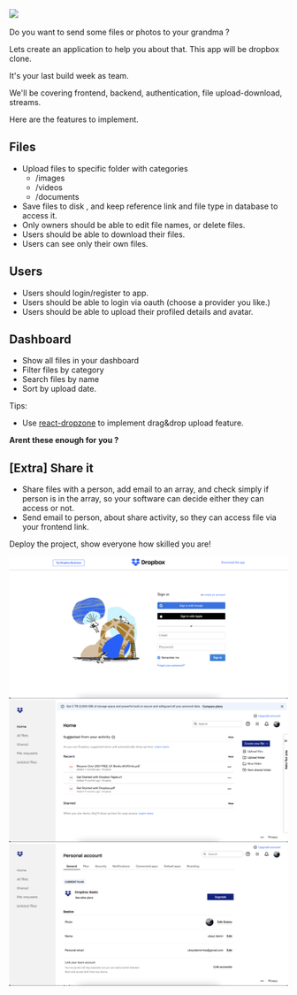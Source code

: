 <img src="https://upload.wikimedia.org/wikipedia/commons/thumb/c/cb/Dropbox_logo_2017.svg/1280px-Dropbox_logo_2017.svg.png">

Do you want to send some files or  photos  to your grandma ?

Lets create an application to help you about that. This app will be dropbox clone.

It's your last build week as team.

We'll be covering frontend, backend, authentication, file upload-download, streams.

Here are  the features to implement.


## Files

- Upload files to specific folder with categories
	- /images
	- /videos
	- /documents
- Save files to disk , and keep reference link and file type in database to access it.
- Only owners should be able to edit file names, or delete files.
- Users should be able to download their files.
- Users can see only their own files.


## Users

- Users should login/register to app.
- Users should be able to login via oauth (choose a provider you like.)
- Users should be able to upload their profiled details and avatar.


## Dashboard

- Show all files in your dashboard
- Filter files by category
- Search files by name
- Sort by upload date.

Tips:

- Use [react-dropzone](https://react-dropzone.js.org) to implement drag&drop upload feature.


**Arent these enough for you ?**

## [Extra] Share it

- Share files with a person, add email to an array, and check simply if person is in the array, so your software can decide either they can access or not.
- Send email to person, about share activity, so they can access file via your frontend link.

Deploy the project, show everyone how skilled you are!

<img src="db0.png" />
<img src="db1.png" />
<img src="db2.png" />



